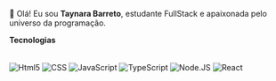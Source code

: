  👋 Olá! Eu sou **Taynara Barreto**, estudante FullStack e apaixonada pelo universo da programação.

 **Tecnologias**
<div style="display: inline_block"><br/>
   <img align="center" alt="Html5" src="
   <img src="https://cdn.jsdelivr.net/gh/devicons/devicon/icons/html5/html5-original-wordmark.svg" 
/> 
   <img align="center" alt="CSS" src="https://img.shields.io/badge/CSS-239120?&style=for-the-badge&logo=css3&logoColor=white" />
   <img align="center" alt="JavaScript" src="https://img.shields.io/badge/JavaScript-323330?style=for-the-badge&logo=javascript&logoColor=F7DF1E" />
   <img align="center" alt="TypeScript" src="https://img.shields.io/badge/TypeScript-007ACC?style=for-the-badge&logo=typescript&logoColor=white" />
   <img align="center" alt="Node.JS" src="https://img.shields.io/badge/Node.js-43853D?style=for-the-badge&logo=node.js&logoColor=white" />
   <img align="center" alt="React" src="https://img.shields.io/badge/React-20232A?style=for-the-badge&logo=react&logoColor=61DAFB" />
  </div> 

